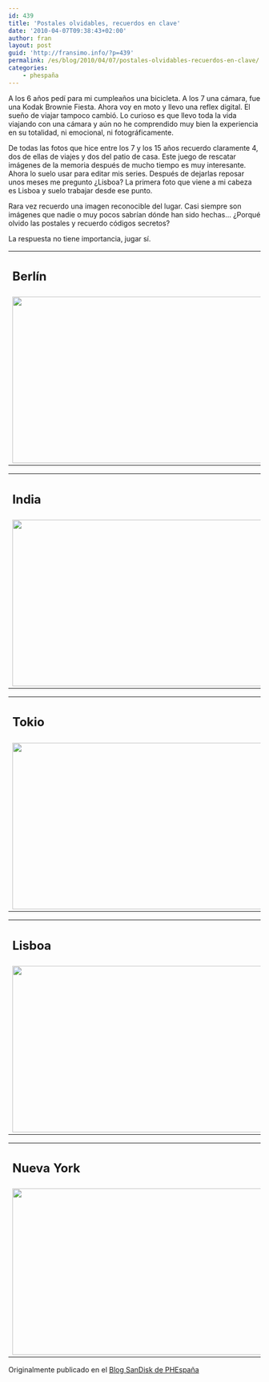 ```yaml
---
id: 439
title: 'Postales olvidables, recuerdos en clave'
date: '2010-04-07T09:38:43+02:00'
author: fran
layout: post
guid: 'http://fransimo.info/?p=439'
permalink: /es/blog/2010/04/07/postales-olvidables-recuerdos-en-clave/
categories:
    - phespaña
---
```


A los 6 años pedí para mi cumpleaños una bicicleta. A los 7 una cámara, fue una Kodak Brownie Fiesta. Ahora voy en moto y llevo una reflex digital. El sueño de viajar tampoco cambió. Lo curioso es que llevo toda la vida viajando con una cámara y aún no he comprendido muy bien la experiencia en su totalidad, ni emocional, ni fotográficamente.

De todas las fotos que hice entre los 7 y los 15 años recuerdo claramente 4, dos de ellas de viajes y dos del patio de casa. Este juego de rescatar imágenes de la memoria después de mucho tiempo es muy interesante. Ahora lo suelo usar para editar mis series. Después de dejarlas reposar unos meses me pregunto ¿Lisboa? La primera foto que viene a mi cabeza es Lisboa y suelo trabajar desde ese punto.

Rara vez recuerdo una imagen reconocible del lugar. Casi siempre son imágenes que nadie o muy pocos sabrían dónde han sido hechas... ¿Porqué olvido las postales y recuerdo códigos secretos?

La respuesta no tiene importancia, jugar sí.
<table>
<tbody>
<tr>
<td>
<h2>Berlín</h2>
</td>
<td></td>
</tr>
<tr>
<td><img src="http://fransimo.info/wp-content/uploads/2011/03/berlin_fransimo_0055__ISC4729_dxo-500x332.jpg" alt="" title="Puerta de Brademburgo" width="500" height="332" class="alignleft size-medium wp-image-443"></td>
<td><img src="http://fransimo.info/wp-content/uploads/2011/03/berlin_fransimo_0060__ISC5425-500x332.jpg" alt="" title="Tacheles artists resistance" width="500" height="332" class="alignright size-medium wp-image-442"></td>
</tr>
</tbody>
</table>
<table>
<tbody>
<tr>
<td>
<h2>India</h2>
</td>
<td></td>
</tr>
<tr>
<td><img src="http://fransimo.info/wp-content/uploads/2011/03/india_dsc_9895-500x332.jpg" alt="" title="india_dsc_9895" width="500" height="332" class="alignleft size-medium wp-image-445"></td>
<td><img src="http://fransimo.info/wp-content/uploads/2011/03/india_dsc_0913-500x332.jpg" alt="" title="india_dsc_0913" width="500" height="332" class="alignright size-medium wp-image-446"></td>
</tr>
</tbody>
</table>
<table>
<tbody>
<tr>
<td>
<h2>Tokio</h2>
</td>
<td></td>
</tr>
<tr>
<td><img src="http://fransimo.info/wp-content/uploads/2011/03/tokyo_gsc_5285_dxo-500x332.jpg" alt="" title="Sensoji" width="500" height="332" class="alignleft size-medium wp-image-448"></td>
<td><img src="http://fransimo.info/wp-content/uploads/2011/03/tokyo_DSCN2030-Edit-500x333.jpg" alt="" title="Shibuya" width="500" height="333" class="alignright size-medium wp-image-449"></td>
</tr>
</tbody>
</table>
<table>
<tbody>
<tr>
<td>
<h2>Lisboa</h2>
</td>
<td></td>
</tr>
<tr>
<td><img src="http://fransimo.info/wp-content/uploads/2011/03/lisboa_fransimo_0038__ISC3636-500x332.jpg" alt="" title="Convento do Carmo" width="500" height="332" class="alignleft size-medium wp-image-451"></td>
<td><img src="http://fransimo.info/wp-content/uploads/2011/03/lisboa_fransimo_0033__ISC3375-500x332.jpg" alt="" title="Por nuestros pecados" width="500" height="332" class="alignright size-medium wp-image-452"></td>
</tr>
</tbody>
</table>
<table>
<tbody>
<tr>
<td>
<h2>Nueva York</h2>
</td>
<td></td>
</tr>
<tr>
<td><img src="http://fransimo.info/wp-content/uploads/2010/04/new_york_0039_HSC_6653_dxo-500x332.jpg" alt="" title="Manhantan" width="500" height="332" class="alignleft size-medium wp-image-457"></td>
<td><img src="http://fransimo.info/wp-content/uploads/2010/04/new_york_0040_HSC_6897_dxo-500x332.jpg" alt="" title="Sabrett" width="500" height="332" class="alignright size-medium wp-image-456"></td>
</tr>
</tbody>
</table>
Originalmente publicado en el <a href="http://www.phedigital.com/portal/es/load.php?file=blogsandisk.php&amp;post=10400">Blog SanDisk de PHEspaña</a>